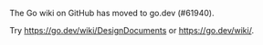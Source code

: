 The Go wiki on GitHub has moved to go.dev (#61940).

Try <https://go.dev/wiki/DesignDocuments> or <https://go.dev/wiki/>.

